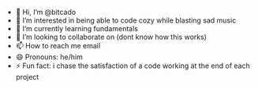 - 👋 Hi, I’m @bitcado
- 👀 I’m interested in being able to code cozy while blasting sad music
- 🌱 I’m currently learning fundamentals
- 💞️ I’m looking to collaborate on (dont know how this works)
- 📫 How to reach me email
- 😄 Pronouns: he/him
- ⚡ Fun fact: i chase the satisfaction of a code working at the end of each project

<!---
bitcado/bitcado is a ✨ special ✨ repository because its `README.md` (this file) appears on your GitHub profile.
You can click the Preview link to take a look at your changes.
--->
